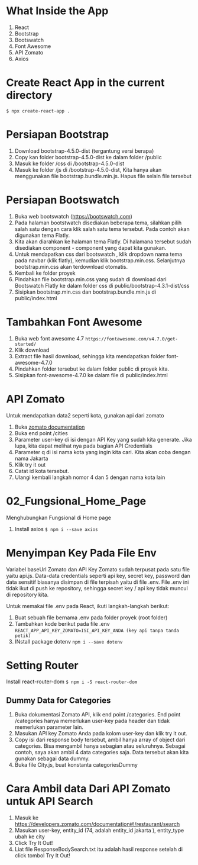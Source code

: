# What Inside the App
1. React
2. Bootstrap
3. Bootswatch
4. Font Awesome
5. API Zomato
6. Axios


# Create React App in the current directory
`$ npx create-react-app .`

# Persiapan Bootstrap
1. Download bootstrap-4.5.0-dist (tergantung versi berapa)
2. Copy kan folder bootstrap-4.5.0-dist ke dalam folder /public
3. Masuk ke folder /css di /bootstrap-4.5.0-dist
4. Masuk ke folder /js di /bootstrap-4.5.0-dist, Kita hanya akan menggunakan file bootstrap.bundle.min.js. Hapus file selain file tersebut

# Persiapan Bootswatch
1. Buka web bootswatch (https://bootswatch.com)
2. Pada halaman bootstwatch disediakan beberapa tema, silahkan pilih salah satu dengan cara klik salah satu tema tersebut. Pada contoh akan digunakan tema Flatly.
3. Kita akan diarahkan ke halaman tema Flatly. Di halamana tersebut sudah disediakan component - component yang dapat kita gunakan.
4. Untuk mendapatkan css dari bootswatch , klik dropdown nama tema pada navbar (klik flatly), kemudian klik bootstrap.min.css. Selanjutnya bootstrap.min.css akan terdownload otomatis.
5. Kembali ke folder proyek
6. Pindahkan file bootstrap.min.css yang sudah di download dari Bootswatch Flatly ke dalam folder css di public/bootstrap-4.3.1-dist/css
7. Sisipkan bootstrap.min.css dan bootstrap.bundle.min.js di public/index.html

# Tambahkan Font Awesome
1. Buka web font awesome 4.7
`https://fontawesome.com/v4.7.0/get-started/`
2. Klik download
3. Extract file hasil download, sehingga kita mendapatkan folder font-awesome-4.7.0
4. Pindahkan folder tersebut ke dalam folder public di proyek kita.
5. Sisipkan font-awesome-4.7.0 ke dalam file di public/index.html

# API Zomato
Untuk mendapatkan data2 seperti kota, gunakan api dari zomato
1. Buka [zomato documentation](https://developers.zomato.com/documentation)
2. Buka end point /cities
3. Parameter user-key di isi dengan API Key yang sudah kita generate. Jika lupa, kita dapat melihat nya pada bagian API Credentials
4. Parameter q di isi nama kota yang ingin kita cari. Kita akan coba dengan nama Jakarta
5. Klik try it out
6. Catat id kota tersebut.
7. Ulangi kembali langkah nomor 4 dan 5 dengan nama kota lain

# 02_Fungsional_Home_Page
Menghubungkan Fungsional di Home page
1. Install axios
`$ npm i --save axios`

# Menyimpan Key Pada File Env
Variabel baseUrl Zomato dan API Key Zomato sudah terpusat pada satu file yaitu api.js. Data-data credentials seperti api key, secret key, password dan data sensitif biasanya disimpan di file terpisah yaitu di file .env. File .env ini tidak ikut di push ke repository, sehingga secret key / api key tidak muncul di repository kita.

Untuk memakai file .env pada React, ikuti langkah-langkah berikut:
1. Buat sebuah file bernama .env pada folder proyek (root folder)
2. Tambahkan kode berikut pada file .env
`REACT_APP_API_KEY_ZOMATO=ISI_API_KEY_ANDA (key api tanpa tanda petik)`
3. INstall package dotenv
`npm i --save dotenv`

# Setting Router
Install react-router-dom
`$ npm i -S react-router-dom`

## Dummy Data for Categories
1. Buka dokumentasi Zomato API, klik end point /categories. End point /categories hanya memerlukan user-key pada header dan tidak memerlukan parameter lain.
2. Masukan API key Zomato Anda pada kolom user-key dan klik try it out.
3. Copy isi dari response body tersebut, ambil hanya array of object dari categories. Bisa mengambil hanya sebagian atau seluruhnya. Sebagai contoh, saya akan ambil 4 data categories saja. Data tersebut akan kita gunakan sebagai data dummy.
4. Buka file City.js, buat konstanta categoriesDummy

# Cara Ambil data Dari API Zomato untuk API Search
1. Masuk ke https://developers.zomato.com/documentation#!/restaurant/search
2. Masukan user-key, entity_id (74, adalah entity_id jakarta ), entity_type ubah ke city
3. Click Try It Out!
4. Liat file ResponseBodySearch.txt itu adalah hasil response setelah di click tombol Try It Out!